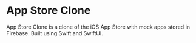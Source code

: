 # App Store Clone

App Store Clone is a clone of the iOS App Store with mock apps stored in Firebase. Built using Swift and SwiftUI.
